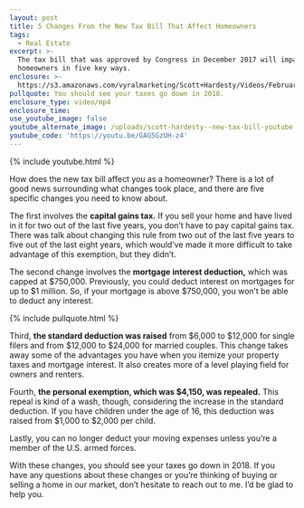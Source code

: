 ```yaml
---
layout: post
title: 5 Changes From the New Tax Bill That Affect Homeowners
tags:
  - Real Estate
excerpt: >-
  The tax bill that was approved by Congress in December 2017 will impact
  homeowners in five key ways.
enclosure: >-
  https://s3.amazonaws.com/vyralmarketing/Scott+Hardesty/Videos/February+18'/Greater+Nashville+Real+Estate-+How+Does+the+New+Tax+Bill+Affect+You%253F.mp4
pullquote: You should see your taxes go down in 2018.
enclosure_type: video/mp4
enclosure_time:
use_youtube_image: false
youtube_alternate_image: /uploads/scott-hardesty--new-tax-bill-youtube.jpg
youtube_code: 'https://youtu.be/GAG5GzUH-z4'
---
```



{% include youtube.html %}

How does the new tax bill affect you as a homeowner? There is a lot of good news surrounding what changes took place, and there are five specific changes you need to know about.

The first involves the **capital gains tax.** If you sell your home and have lived in it for two out of the last five years, you don’t have to pay capital gains tax. There was talk about changing this rule from two out of the last five years to five out of the last eight years, which would’ve made it more difficult to take advantage of this exemption, but they didn’t.

The second change involves the **mortgage interest deduction,** which was capped at $750,000. Previously, you could deduct interest on mortgages for up to $1 million. So, if your mortgage is above $750,000, you won’t be able to deduct any interest.

{% include pullquote.html %}

Third, **the standard deduction was raised** from $6,000 to $12,000 for single filers and from $12,000 to $24,000 for married couples. This change takes away some of the advantages you have when you itemize your property taxes and mortgage interest. It also creates more of a level playing field for owners and renters.

Fourth, **the personal exemption, which was $4,150, was repealed.** This repeal is kind of a wash, though, considering the increase in the standard deduction. If you have children under the age of 16, this deduction was raised from $1,000 to $2,000 per child.

Lastly, you can no longer deduct your moving expenses unless you’re a member of the U.S. armed forces.

With these changes, you should see your taxes go down in 2018. If you have any questions about these changes or you’re thinking of buying or selling a home in our market, don’t hesitate to reach out to me. I’d be glad to help you.<br>